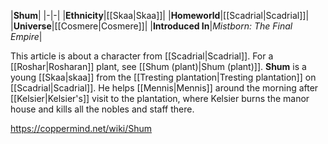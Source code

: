 |**Shum**|
|-|-|
|**Ethnicity**|[[Skaa\|Skaa]]|
|**Homeworld**|[[Scadrial\|Scadrial]]|
|**Universe**|[[Cosmere\|Cosmere]]|
|**Introduced In**|*Mistborn: The Final Empire*|

This article is about a character from [[Scadrial\|Scadrial]]. For a [[Roshar\|Rosharan]] plant, see [[Shum (plant)\|Shum (plant)]].
**Shum** is a young [[Skaa\|skaa]] from the [[Tresting plantation\|Tresting plantation]] on [[Scadrial\|Scadrial]].
He helps [[Mennis\|Mennis]] around the morning after [[Kelsier\|Kelsier's]] visit to the plantation, where Kelsier burns the manor house and kills all the nobles and staff there.



https://coppermind.net/wiki/Shum